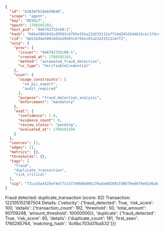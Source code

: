 ```json
{
  "id": "b3834fb19eb59040",
  "scope": "agent",
  "key": "RESULT",
  "epoch": 1760292193,
  "host_pid": "9e6742732c60:1",
  "hash": "b04a50018d3a39503cb793e191a22d215112aff24d265d244b33cec17dcdd4f3",
  "cid": "QmV1b04a50018d3a39503cb793e191a22d215112aff2",
  "aicp": {
    "prov": {
      "issuer": "9e6742732c60:1",
      "created_at": 1760292193,
      "method": "automated_fraud_detection",
      "vc_type": "VerifiableCredential"
    },
    "ucon": {
      "usage_constraints": [
        "no_pii_export",
        "audit_required"
      ],
      "purpose": "fraud_detection_analysis",
      "enforcement": "mandatory"
    },
    "eval": {
      "confidence": 1.0,
      "evidence_count": 0,
      "review_status": "pending",
      "evaluated_at": 1760292194
    }
  },
  "sources": [],
  "edges": [],
  "metrics": {},
  "thresholds": {},
  "tags": [
    "fraud",
    "duplicate_transaction",
    "risk_critical"
  ],
  "sig": "73ccd3a4325ef4ef71c57349b0b09b176ada802601fd0b70e6078e82d6abfe4e"
}
```

Fraud detected: duplicate_transaction (score: 92)
Transaction: 122105152187504
Details: {'velocity': {'fraud_detected': True, 'risk_score': 100, 'details': {'transaction_count': 192, 'threshold': 50, 'total_amount': 90709248, 'amount_threshold': 10000000}}, 'duplicate': {'fraud_detected': True, 'risk_score': 85, 'details': {'duplicate_count': 191, 'first_seen': 1760285764, 'matching_hash': '4c6bc703d31ba532'}}}